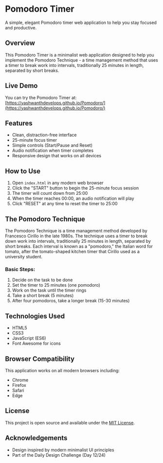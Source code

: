 # Pomodoro Timer

A simple, elegant Pomodoro timer web application to help you stay focused and productive.

## Overview

This Pomodoro Timer is a minimalist web application designed to help you implement the Pomodoro Technique - a time management method that uses a timer to break work into intervals, traditionally 25 minutes in length, separated by short breaks.

## Live Demo

You can try the Pomodoro Timer at: [https://yashwanthdevelops.github.io/Pomodoro/](https://yashwanthdevelops.github.io/Pomodoro/)

## Features

- Clean, distraction-free interface
- 25-minute focus timer
- Simple controls (Start/Pause and Reset)
- Audio notification when timer completes
- Responsive design that works on all devices

## How to Use

1. Open `index.html` in any modern web browser
2. Click the "START" button to begin the 25-minute focus session
3. The timer will count down from 25:00
4. When the timer reaches 00:00, an audio notification will play
5. Click "RESET" at any time to reset the timer to 25:00

## The Pomodoro Technique

The Pomodoro Technique is a time management method developed by Francesco Cirillo in the late 1980s. The technique uses a timer to break down work into intervals, traditionally 25 minutes in length, separated by short breaks. Each interval is known as a "pomodoro," the Italian word for tomato, after the tomato-shaped kitchen timer that Cirillo used as a university student.

### Basic Steps:

1. Decide on the task to be done
2. Set the timer to 25 minutes (one pomodoro)
3. Work on the task until the timer rings
4. Take a short break (5 minutes)
5. After four pomodoros, take a longer break (15-30 minutes)

## Technologies Used

- HTML5
- CSS3
- JavaScript (ES6)
- Font Awesome for icons

## Browser Compatibility

This application works on all modern browsers including:
- Chrome
- Firefox
- Safari
- Edge

## License

This project is open source and available under the [MIT License](https://opensource.org/licenses/MIT).

## Acknowledgements

- Design inspired by modern minimalist UI principles
- Part of the Daily Design Challenge (Day 12/24)